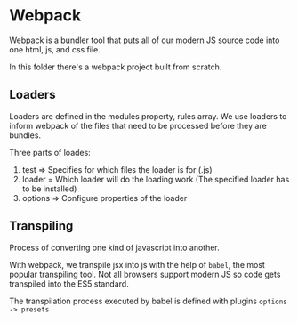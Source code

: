 # Webpack

Webpack is a bundler tool that puts all of our modern JS source code into one html, js, and css file.

In this folder there's a webpack project built from scratch.

## Loaders
Loaders are defined in the modules property, rules array. We use loaders to inform webpack of the files that need to be processed before they are bundles.

Three parts of loades:
1) test => Specifies for which files the loader is for (.js)
2) loader = Which loader will do the loading work (The specified loader has to be installed)
3) options => Configure properties of the loader

## Transpiling
Process of converting one kind of javascript into another.

With webpack, we transpile jsx into js with the help of `babel`, the most popular transpiling tool.
Not all browsers support modern JS so code gets transpiled into the ES5 standard.

The transpilation process executed by babel is defined with plugins `options -> presets`
